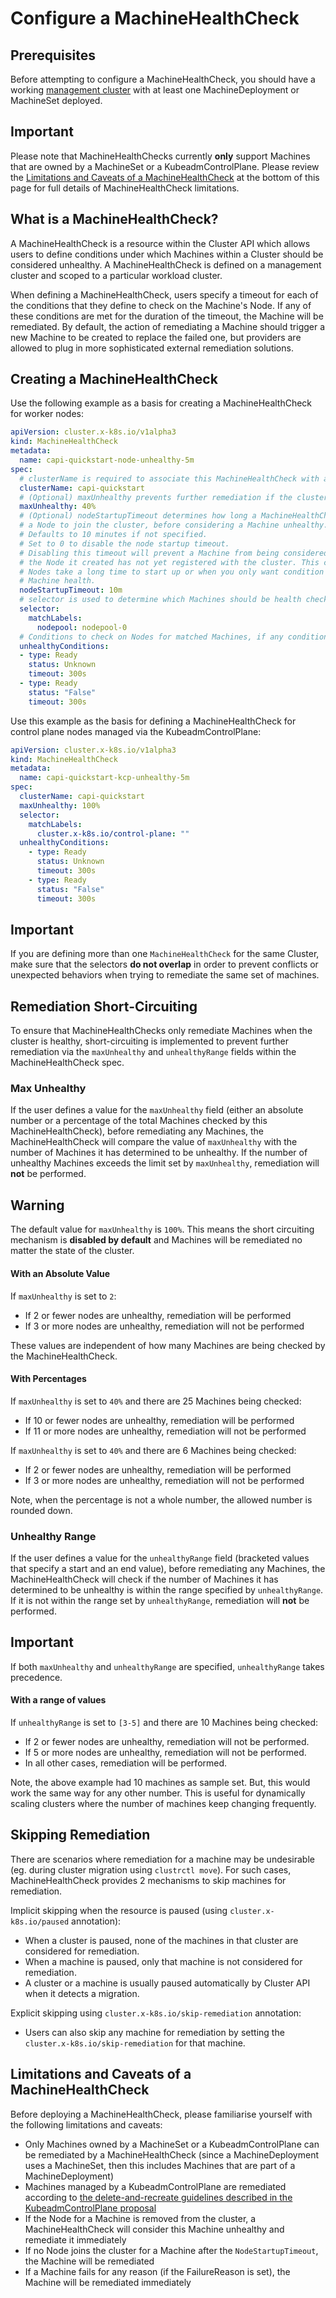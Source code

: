 # Configure a MachineHealthCheck

## Prerequisites

Before attempting to configure a MachineHealthCheck, you should have a working [management cluster] with at least one MachineDeployment or MachineSet deployed.

<aside class="note warning">

<h1> Important </h1>

Please note that MachineHealthChecks currently **only** support Machines that are owned by a MachineSet or a KubeadmControlPlane.
Please review the [Limitations and Caveats of a MachineHealthCheck](#limitations-and-caveats-of-a-machinehealthcheck)
at the bottom of this page for full details of MachineHealthCheck limitations.

</aside>

## What is a MachineHealthCheck?

A MachineHealthCheck is a resource within the Cluster API which allows users to define conditions under which Machines within a Cluster should be considered unhealthy.
A MachineHealthCheck is defined on a management cluster and scoped to a particular workload cluster.

When defining a MachineHealthCheck, users specify a timeout for each of the conditions that they define to check on the Machine's Node.
If any of these conditions are met for the duration of the timeout, the Machine will be remediated.
By default, the action of remediating a Machine should trigger a new Machine to be created to replace the failed one, but providers are allowed to plug in more sophisticated external remediation solutions.

## Creating a MachineHealthCheck

Use the following example as a basis for creating a MachineHealthCheck for worker nodes:

```yaml
apiVersion: cluster.x-k8s.io/v1alpha3
kind: MachineHealthCheck
metadata:
  name: capi-quickstart-node-unhealthy-5m
spec:
  # clusterName is required to associate this MachineHealthCheck with a particular cluster
  clusterName: capi-quickstart
  # (Optional) maxUnhealthy prevents further remediation if the cluster is already partially unhealthy
  maxUnhealthy: 40%
  # (Optional) nodeStartupTimeout determines how long a MachineHealthCheck should wait for
  # a Node to join the cluster, before considering a Machine unhealthy.
  # Defaults to 10 minutes if not specified.
  # Set to 0 to disable the node startup timeout.
  # Disabling this timeout will prevent a Machine from being considered unhealthy when
  # the Node it created has not yet registered with the cluster. This can be useful when
  # Nodes take a long time to start up or when you only want condition based checks for
  # Machine health.
  nodeStartupTimeout: 10m
  # selector is used to determine which Machines should be health checked
  selector:
    matchLabels:
      nodepool: nodepool-0
  # Conditions to check on Nodes for matched Machines, if any condition is matched for the duration of its timeout, the Machine is considered unhealthy
  unhealthyConditions:
  - type: Ready
    status: Unknown
    timeout: 300s
  - type: Ready
    status: "False"
    timeout: 300s
```

Use this example as the basis for defining a MachineHealthCheck for control plane nodes managed via
the KubeadmControlPlane:

```yaml
apiVersion: cluster.x-k8s.io/v1alpha3
kind: MachineHealthCheck
metadata:
  name: capi-quickstart-kcp-unhealthy-5m
spec:
  clusterName: capi-quickstart
  maxUnhealthy: 100%
  selector:
    matchLabels:
      cluster.x-k8s.io/control-plane: ""
  unhealthyConditions:
    - type: Ready
      status: Unknown
      timeout: 300s
    - type: Ready
      status: "False"
      timeout: 300s
```

<aside class="note warning">

<h1> Important </h1>

If you are defining more than one `MachineHealthCheck` for the same Cluster, make sure that the selectors **do not overlap**
in order to prevent conflicts or unexpected behaviors when trying to remediate the same set of machines.

</aside>

## Remediation Short-Circuiting

To ensure that MachineHealthChecks only remediate Machines when the cluster is healthy,
short-circuiting is implemented to prevent further remediation via the `maxUnhealthy` and `unhealthyRange` fields within the MachineHealthCheck spec.

### Max Unhealthy

If the user defines a value for the `maxUnhealthy` field (either an absolute number or a percentage of the total Machines checked by this MachineHealthCheck),
before remediating any Machines, the MachineHealthCheck will compare the value of `maxUnhealthy` with the number of Machines it has determined to be unhealthy.
If the number of unhealthy Machines exceeds the limit set by `maxUnhealthy`, remediation will **not** be performed.

<aside class="note warning">

<h1> Warning </h1>

The default value for `maxUnhealthy` is `100%`.
This means the short circuiting mechanism is **disabled by default** and Machines will be remediated no matter the state of the cluster.

</aside>

#### With an Absolute Value

If `maxUnhealthy` is set to `2`:
- If 2 or fewer nodes are unhealthy, remediation will be performed
- If 3 or more nodes are unhealthy, remediation will not be performed

These values are independent of how many Machines are being checked by the MachineHealthCheck.

#### With Percentages

If `maxUnhealthy` is set to `40%` and there are 25 Machines being checked:
- If 10 or fewer nodes are unhealthy, remediation will be performed
- If 11 or more nodes are unhealthy, remediation will not be performed

If `maxUnhealthy` is set to `40%` and there are 6 Machines being checked:
- If 2 or fewer nodes are unhealthy, remediation will be performed
- If 3 or more nodes are unhealthy, remediation will not be performed

Note, when the percentage is not a whole number, the allowed number is rounded down.

### Unhealthy Range

If the user defines a value for the `unhealthyRange` field (bracketed values that specify a start and an end value), before remediating any Machines,
the MachineHealthCheck will check if the number of Machines it has determined to be unhealthy is within the range specified by `unhealthyRange`.
If it is not within the range set by `unhealthyRange`, remediation will **not** be performed.

<aside class="note warning">

<h1> Important </h1>

If both `maxUnhealthy` and `unhealthyRange` are specified, `unhealthyRange` takes precedence.

</aside>

#### With a range of values

If `unhealthyRange` is set to `[3-5]` and there are 10 Machines being checked:
- If 2 or fewer nodes are unhealthy, remediation will not be performed.
- If 5 or more nodes are unhealthy, remediation will not be performed.
- In all other cases, remediation will be performed.

Note, the above example had 10 machines as sample set. But, this would work the same way for any other number.
This is useful for dynamically scaling clusters where the number of machines keep changing frequently.

## Skipping Remediation

There are scenarios where remediation for a machine may be undesirable (eg. during cluster migration using `clustrctl move`). For such cases, MachineHealthCheck provides 2 mechanisms to skip machines for remediation.

Implicit skipping when the resource is paused (using `cluster.x-k8s.io/paused` annotation):
- When a cluster is paused, none of the machines in that cluster are considered for remediation.
- When a machine is paused, only that machine is not considered for remediation.
- A cluster or a machine is usually paused automatically by Cluster API when it detects a migration.

Explicit skipping using `cluster.x-k8s.io/skip-remediation` annotation:
- Users can also skip any machine for remediation by setting the `cluster.x-k8s.io/skip-remediation` for that machine.

## Limitations and Caveats of a MachineHealthCheck

Before deploying a MachineHealthCheck, please familiarise yourself with the following limitations and caveats:

- Only Machines owned by a MachineSet or a KubeadmControlPlane can be remediated by a MachineHealthCheck (since a MachineDeployment uses a MachineSet, then this includes Machines that are part of a MachineDeployment)
- Machines managed by a KubeadmControlPlane are remediated according to [the delete-and-recreate guidelines described in the KubeadmControlPlane proposal](https://github.com/kubernetes-sigs/cluster-api/blob/master/docs/proposals/20191017-kubeadm-based-control-plane.md#remediation-using-delete-and-recreate)
- If the Node for a Machine is removed from the cluster, a MachineHealthCheck will consider this Machine unhealthy and remediate it immediately
- If no Node joins the cluster for a Machine after the `NodeStartupTimeout`, the Machine will be remediated
- If a Machine fails for any reason (if the FailureReason is set), the Machine will be remediated immediately

<!-- links -->
[management cluster]: ../reference/glossary.md#management-cluster
